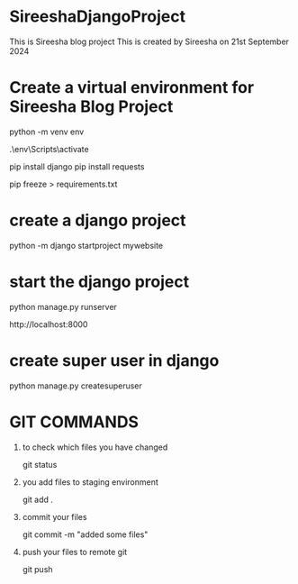 # SireeshaDjangoProject
This is Sireesha blog project
This is created by Sireesha on 21st September 2024

# Create a virtual environment for Sireesha Blog Project
python -m venv env

.\env\Scripts\activate

pip install django
pip install requests

pip freeze > requirements.txt

# create a django project
python -m django startproject mywebsite


# start the django project
python manage.py runserver


http://localhost:8000

# create super user in django

python manage.py createsuperuser







# GIT COMMANDS

1. to check which files you have changed

    git status

2. you add files to staging environment

    git add .

3. commit your files

    git commit -m "added some files"

4. push your files to remote git

    git push




